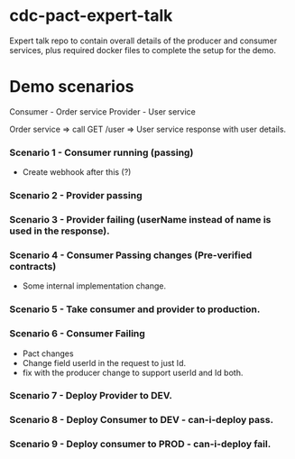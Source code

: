 # cdc-pact-expert-talk
Expert talk repo to contain overall details of the producer and consumer services, plus required docker files to complete the setup for the demo.

# Demo scenarios

Consumer - Order service
Provider - User service

Order service => call GET /user => User service response with user details.

### Scenario 1 - Consumer running (passing)
- Create webhook after this (?)

### Scenario 2 - Provider passing

### Scenario 3 - Provider failing (userName instead of name is used in the response).

### Scenario 4 - Consumer Passing changes (Pre-verified contracts)
- Some internal implementation change. 

### Scenario 5 - Take consumer and provider to production.

### Scenario 6 - Consumer Failing 
- Pact changes
- Change field userId in the request to just Id.
- fix with the producer change to support userId and Id both.

### Scenario 7 - Deploy Provider to DEV.

### Scenario 8 - Deploy Consumer to DEV - can-i-deploy pass.

### Scenario 9 - Deploy consumer to PROD - can-i-deploy fail. 
